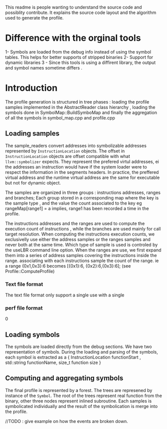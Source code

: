 This readme is people wanting to understand the source code and possiblity contribute. It explains the source code
layout and the algorithm used to generate the profile.

# Difference with the orginal tools

 1- Symbols are loaded from the debug info instead of using the symbol tables. This helps for better supports
 of stripped binaries
 2- Support for dynamic libraries 
 3 - Since this tools is using a diffirent  library, the output and symbol names sometime differs .   


# Introduction

The profile generation is structured in tree phases : loading the profile samples implemented in the AbstractReader class
hierarchy , loading the symbols done in SymbolMap::BuildSymboMap and finally the aggregation of all the symbols in symbol_map.cpp and profile.cpp



## Loading samples 

The sample_readers  convert addresses into symbolizable addresses represented by `InstructionLocation` objects. The offset
in `InstructionLocation` objects are offset compatible with what `llvm::symbolizer` expects. They represent the prefered 
virtul addresses, ei the addresses an instruction would have if the system loader were to respect the information in the segments headers.
In practice, the preffered virtual address and the runtime virtual address are the same for executable but not for dynamic object.



The samples are organized in three groups : instructions addresses, ranges and branches; Each group stored in a corresponding
map where the key is the sample type , and the value the count associated to the key eg rangeMap[range1] = a implies,
range1 has been recorded a time in the profile. 

The instructions addresses and the ranges are used to compute the execution count of instructions , while the branches are used
mainly for call target resolution. When computing the instructions execution counts, we exclusivelly use either the address
samples or the ranges samples and never both at the same time. Which type of sample is used is controled by the useLBR command
line option. When the ranges are use, we first expand them into a series of address samples covering the instructions inside the range.
associating with each instructions sample the count of the range. ie a range {0x1,0x3}:6 becomes  [{0x1}:6, {0x2}:6,{0x3}:6]; 
(see Profile::ComputeProfile)





### Text file format 
The text file format only support a single use with a single 


### perf file format  
0

## Loading symbols 
The symbols are loaded directly from the debug sections. We have two representation of symbols. During the loading and parsing
of the symbols, each symbol is extracted as a { InstructionLocation  functionStart , std::string functionName, size_t function size }


## Computing and aggregating symbols 

The final profile is represented by a forest. The trees are represened by instance of the `Symbol`. The root of the trees represent 
real function from the binary, other three nodes represent inlined subroutine. 
Each samples is symbolicated individually and the result of the symbolication is merge into the profile. 
 


//TODO : give example on how the events are broken down. 


 

